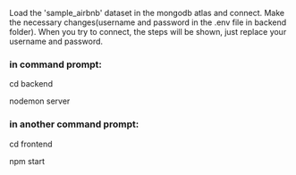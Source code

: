 Load the 'sample_airbnb' dataset in the mongodb atlas and connect. Make the necessary changes(username and password in the .env file in backend folder). When you try to connect,
the steps will be shown, just replace your username and password.

### in command prompt: 

cd backend

nodemon server

### in another command prompt:

cd frontend

npm start
